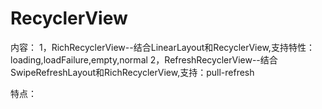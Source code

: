 # RecyclerView
内容：
1，RichRecyclerView--结合LinearLayout和RecyclerView,支持特性：loading,loadFailure,empty,normal
2，RefreshRecyclerView--结合SwipeRefreshLayout和RichRecyclerView,支持：pull-refresh

特点：
